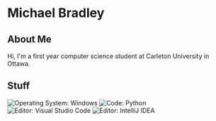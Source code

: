 # Michael Bradley

## About Me

Hi, I'm a first year computer science student at Carleton University in Ottawa.

## Stuff

![Operating System: Windows](https://img.shields.io/badge/OS-Windows-informational?style=flat&logo=Windows&logoColor=white&color=blue)
![Code: Python](https://img.shields.io/badge/Code-Python-informational?style=flat&logo=Python&logoColor=white&color=blue)
![Editor: Visual Studio Code](https://img.shields.io/badge/Editor-VSCode-informational?style=flat&logo=Visual%20Studio%20Code&logoColor=white&color=blue)
![Editor: IntelliJ IDEA](https://img.shields.io/badge/Editor-IntelliJ%20IDEA-informational?style=flat&logo=IntelliJ%20IDEA&logoColor=white&color=blue)
